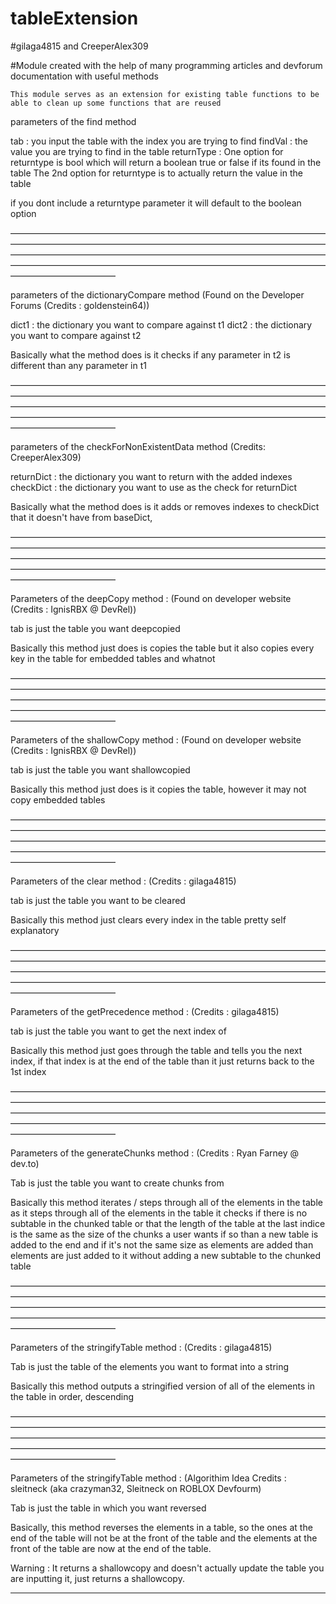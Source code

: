 # tableExtension

#gilaga4815 and CreeperAlex309 

#Module created with the help of many programming articles and devforum documentation with useful methods

	This module serves as an extension for existing table functions to be able to clean up some functions that are reused


parameters of the find method

 tab : you input the table with the index you are trying to find
 findVal : the value you are trying to find in the table 
 returnType : 
 One option for returntype is bool which will return a boolean true or false if its found in the table
 The 2nd option for returntype is to actually return the value in the table

 if you dont include a returntype parameter it will default to the boolean option
 
————————————————————————————————————————————————————————————————————————————————————————————————————————————————————————————————————————————————————————————

 parameters of the dictionaryCompare method (Found on the Developer Forums (Credits : goldenstein64)) 

 dict1 : the dictionary you want to compare against t1
 dict2 : the dictionary you want to compare against t2

 Basically what the method does is it checks if any parameter in t2 is different than any parameter in t1

————————————————————————————————————————————————————————————————————————————————————————————————————————————————————————————————————————————————————————————

 parameters of the checkForNonExistentData method (Credits: CreeperAlex309) 

 returnDict : the dictionary you want to return with the added indexes
 checkDict : the dictionary you want to use as the check for returnDict

 Basically what the method does is it adds or removes indexes to checkDict that it doesn't have from baseDict,

————————————————————————————————————————————————————————————————————————————————————————————————————————————————————————————————————————————————————————————

 Parameters of the deepCopy method : (Found on developer website (Credits : IgnisRBX @ DevRel))

 tab is just the table you want deepcopied 

 Basically this method just does is copies the table but it also copies every key in the table for embedded tables and whatnot

————————————————————————————————————————————————————————————————————————————————————————————————————————————————————————————————————————————————————————————

 Parameters of the shallowCopy method : (Found on developer website (Credits : IgnisRBX @ DevRel))

 tab is just the table you want shallowcopied

 Basically this method just does is it copies the table, however it may not copy embedded tables 

————————————————————————————————————————————————————————————————————————————————————————————————————————————————————————————————————————————————————————————

 Parameters of the clear method : (Credits : gilaga4815)

 tab is just the table you want to be cleared

 Basically this method just clears every index in the table pretty self explanatory

————————————————————————————————————————————————————————————————————————————————————————————————————————————————————————————————————————————————————————————

 Parameters of the getPrecedence method : (Credits : gilaga4815)

 tab is just the table you want to get the next index of

 Basically this method just goes through the table and tells you the next index, if that index is at the end of the table than it 
 just returns back to the 1st index

————————————————————————————————————————————————————————————————————————————————————————————————————————————————————————————————————————————————————————————

 Parameters of the generateChunks method : (Credits : Ryan Farney @ dev.to)

 Tab is just the table you want to create chunks from

 Basically this method iterates / steps through all of the elements in the table 
 as it steps through all of the elements in the table it checks if there is no subtable in the chunked table or that the length
 of the table at the last indice is the same as the size of the chunks a user wants
 if so than a new table is added to the end and if it's not the same size as elements are added than elements are just added to it
 without adding a new subtable to the chunked table

————————————————————————————————————————————————————————————————————————————————————————————————————————————————————————————————————————————————————————————

 Parameters of the stringifyTable method : (Credits : gilaga4815)

 Tab is just the table of the elements you want to format into a string

 Basically this method outputs a stringified version of all of the elements in the table in order, descending

————————————————————————————————————————————————————————————————————————————————————————————————————————————————————————————————————————————————————————————

 Parameters of the stringifyTable method : (Algorithim Idea Credits : sleitneck (aka crazyman32, Sleitneck on ROBLOX Devfourm)

 Tab is just the table in which you want reversed

 Basically, this method reverses the elements in a table, so the ones at the end of the table will not be at the front of the table
 and the elements at the front of the table are now at the end of the table.

 Warning : It returns a shallowcopy and doesn't actually update the table you are inputting it, just returns a shallowcopy.

------------------------------------------------------------------------------------------------------------------------------------------
